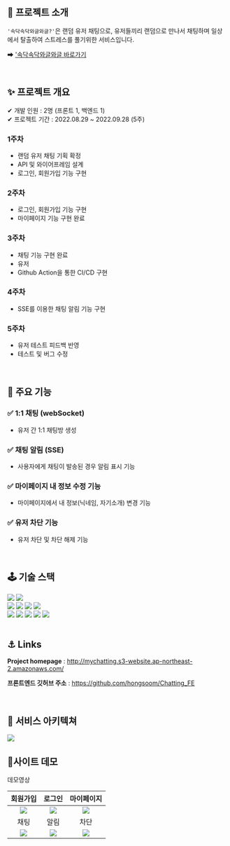 ## 🤝 프로젝트 소개
`'속닥속닥와글와글?'`은 랜덤 유저 채팅으로, 유저들끼리 랜덤으로 만나서 채팅하며 일상에서 탈출하여 스트레스를 풀기위한 서비스입니다.<br/>

➡ ['속닥속닥와글와글 바로가기](http://mychatting.s3-website.ap-northeast-2.amazonaws.com/)  

<br/>

## ✨ 프로젝트 개요

✔ 개발 인원 : 2명 (프론트 1, 백엔드 1)
<br/>
✔ 프로젝트 기간 : 2022.08.29 ~ 2022.09.28 (5주)

### 1주차

- 랜덤 유저 채팅 기획 확정
- API 및 와이어프레임 설계
- 로그인, 회원가입 기능 구현 

### 2주차

- 로그인, 회원가입 기능 구현 
- 마이페이지 기능 구현 완료

### 3주차

- 채팅 기능 구현 완료
- 유저 
- Github Action을 통한 CI/CD 구현

### 4주차

- SSE를 이용한 채팅 알림 기능 구현

### 5주차

- 유저 테스트 피드백 반영
- 테스트 및 버그 수정

<br/>

## 🔧 주요 기능
### ✅ 1:1 채팅 (webSocket)

- 유저 간 1:1 채팅방 생성

### ✅ 채팅 알림 (SSE)

- 사용자에게 채팅이 발송된 경우 알림 표시 기능

### ✅ 마이페이지 내 정보 수정 기능

- 마이페이지에서 내 정보(닉네임, 자기소개) 변경 기능

### ✅ 유저 차단 기능

- 유저 차단 및 차단 해제 기능

<br/>

## 🕹 기술 스택
<div display=flex>
<img src="https://img.shields.io/badge/java-007396?style=for-the-badge&logo=java&logoColor=white">
<img src="https://img.shields.io/badge/spring-6DB33F?style=for-the-badge&logo=spring&logoColor=white"> 
</div>
<div display=flex>
   <img src="https://img.shields.io/badge/AmazonEC2-FF9900?style=for-the-badge&logo=AmazonEC2&logoColor=white">
   <img src="https://img.shields.io/badge/Amazon S3-569A31?style=for-the-badge&logo=Amazon S3&logoColor=white"> 
   <img src="https://img.shields.io/badge/MySQL-4479A1?style=for-the-badge&logo=MySQL&logoColor=white">
   <img src="https://img.shields.io/badge/Ubuntu-E95420?style=for-the-badge&logo=Ubuntu&logoColor=white">
</div>
<div display=flex>
  <img src="https://img.shields.io/badge/Gradle-02303A?style=for-the-badge&logo=Gradle&logoColor=white">   
  <img src="https://img.shields.io/badge/github-181717?style=for-the-badge&logo=github&logoColor=white">
  <img src="https://img.shields.io/badge/git-F05032?style=for-the-badge&logo=git&logoColor=white">
  <img src="https://img.shields.io/badge/Postman-FF6C37?style=for-the-badge&logo=Postman&logoColor=white">
  <img src="https://img.shields.io/badge/Slack-4A154B7?style=for-the-badge&logo=Slack&logoColor=white">
</div>
<br/>


## ⚓️ Links
**Project homepage** : http://mychatting.s3-website.ap-northeast-2.amazonaws.com/

**프론트엔드 깃허브 주소** : https://github.com/hongsoom/Chatting_FE

<br/>

## 📖 서비스 아키텍쳐
![](https://velog.velcdn.com/images/hongsoom/post/96ee6cae-330d-4ca9-9149-18fb943f02bd/image.PNG)


## 🎥사이트 데모

<summary>데모영상</summary>
  
|회원가입|로그인|마이페이지| 
|:---:|:---:|:---:| 
|<img src="https://velog.velcdn.com/images/hongsoom/post/c21c84a6-0f07-4ba5-8701-461848a3e685/image.gif" />|<img src="https://velog.velcdn.com/images/hongsoom/post/918a6ddc-9cd1-43d4-bad1-8564d2313907/image.gif"/>|<img src="https://velog.velcdn.com/images/hongsoom/post/07abbf0e-842d-4877-8a1b-cd5110b83366/image.gif" />|
|채팅|알림|차단|
|<img src="https://velog.velcdn.com/images/hongsoom/post/c1716bd5-636e-49ca-ac56-b20deffc93b7/image.gif" />|<img src="https://velog.velcdn.com/images/hongsoom/post/b85d2806-7ab3-4d6b-8c54-7de00a36435d/image.gif" />|<img src="https://velog.velcdn.com/images/hongsoom/post/26867e42-8495-4b9b-a2b3-009ac3f9eb1a/image.gif" />|


<br />
